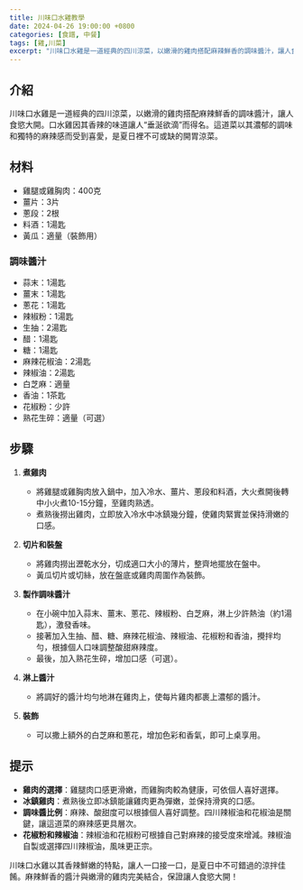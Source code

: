 ```yaml
---
title: 川味口水雞教學
date: 2024-04-26 19:00:00 +0800
categories: [食譜, 中餐]
tags: [雞,川菜] 
excerpt: "川味口水雞是一道經典的四川涼菜，以嫩滑的雞肉搭配麻辣鮮香的調味醬汁，讓人食慾大開。口水雞因其香辣的味道讓人“垂涎欲滴”而得名。這道菜以其濃郁的調味和獨特的麻辣感而受到喜愛，是夏日裡不可或缺的開胃涼菜"
---
```


## 介紹
川味口水雞是一道經典的四川涼菜，以嫩滑的雞肉搭配麻辣鮮香的調味醬汁，讓人食慾大開。口水雞因其香辣的味道讓人“垂涎欲滴”而得名。這道菜以其濃郁的調味和獨特的麻辣感而受到喜愛，是夏日裡不可或缺的開胃涼菜。

## 材料
- 雞腿或雞胸肉：400克
- 薑片：3片
- 蔥段：2根
- 料酒：1湯匙
- 黃瓜：適量（裝飾用）

### 調味醬汁
- 蒜末：1湯匙
- 薑末：1湯匙
- 蔥花：1湯匙
- 辣椒粉：1湯匙
- 生抽：2湯匙
- 醋：1湯匙
- 糖：1湯匙
- 麻辣花椒油：2湯匙
- 辣椒油：2湯匙
- 白芝麻：適量
- 香油：1茶匙
- 花椒粉：少許
- 熟花生碎：適量（可選）

## 步驟

1. **煮雞肉**  
   - 將雞腿或雞胸肉放入鍋中，加入冷水、薑片、蔥段和料酒，大火煮開後轉中小火煮10-15分鐘，至雞肉熟透。
   - 煮熟後撈出雞肉，立即放入冷水中冰鎮幾分鐘，使雞肉緊實並保持滑嫩的口感。

2. **切片和裝盤**  
   - 將雞肉撈出瀝乾水分，切成適口大小的薄片，整齊地擺放在盤中。
   - 黃瓜切片或切絲，放在盤底或雞肉周圍作為裝飾。

3. **製作調味醬汁**  
   - 在小碗中加入蒜末、薑末、蔥花、辣椒粉、白芝麻，淋上少許熱油（約1湯匙），激發香味。
   - 接著加入生抽、醋、糖、麻辣花椒油、辣椒油、花椒粉和香油，攪拌均勻，根據個人口味調整酸甜麻辣度。
   - 最後，加入熟花生碎，增加口感（可選）。

4. **淋上醬汁**  
   - 將調好的醬汁均勻地淋在雞肉上，使每片雞肉都裹上濃郁的醬汁。

5. **裝飾**  
   - 可以撒上額外的白芝麻和蔥花，增加色彩和香氣，即可上桌享用。

## 提示
- **雞肉的選擇**：雞腿肉口感更滑嫩，而雞胸肉較為健康，可依個人喜好選擇。
- **冰鎮雞肉**：煮熟後立即冰鎮能讓雞肉更為彈嫩，並保持滑爽的口感。
- **調味醬比例**：麻辣、酸甜度可以根據個人喜好調整。四川辣椒油和花椒油是關鍵，讓這道菜的麻辣感更具層次。
- **花椒粉和辣椒油**：辣椒油和花椒粉可根據自己對麻辣的接受度來增減。辣椒油自製或選擇四川辣椒油，風味更正宗。
  
川味口水雞以其香辣鮮嫩的特點，讓人一口接一口，是夏日中不可錯過的涼拌佳餚。麻辣鮮香的醬汁與嫩滑的雞肉完美結合，保證讓人食慾大開！
